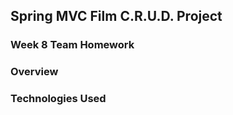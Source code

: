 ## Spring MVC Film C.R.U.D. Project

### Week 8 Team Homework

### Overview


### Technologies Used
